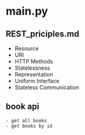 # main.py

## REST_priciples.md
- Resource
- URI
- HTTP Methods
- Statelessness
- Representation
- Uniform Interface
- Stateless Communication


## book api
    - get all books 
    - get books by id

